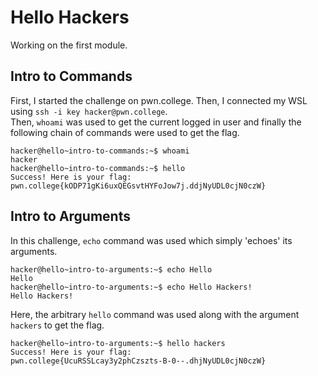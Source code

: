 # Hello Hackers
Working on the first module.
## Intro to Commands
First, I started the challenge on pwn.college. Then, I connected my WSL using ```ssh -i key hacker@pwn.college```.<br/>
Then, ```whoami``` was used to get the current logged in user and finally the following chain of commands were used to get the flag.
```
hacker@hello~intro-to-commands:~$ whoami
hacker
hacker@hello~intro-to-commands:~$ hello
Success! Here is your flag:
pwn.college{kODP71gKi6uxQEGsvtHYFoJow7j.ddjNyUDL0cjN0czW}
```
## Intro  to Arguments
In this challenge, ```echo``` command was used which simply 'echoes' its arguments.
```
hacker@hello~intro-to-arguments:~$ echo Hello
Hello
hacker@hello~intro-to-arguments:~$ echo Hello Hackers!
Hello Hackers!
```
Here, the arbitrary ```hello``` command was used along with the argument ```hackers``` to get the flag.
```
hacker@hello~intro-to-arguments:~$ hello hackers
Success! Here is your flag:
pwn.college{UcuRSSLcay3y2phCzszts-B-0--.dhjNyUDL0cjN0czW}
```
